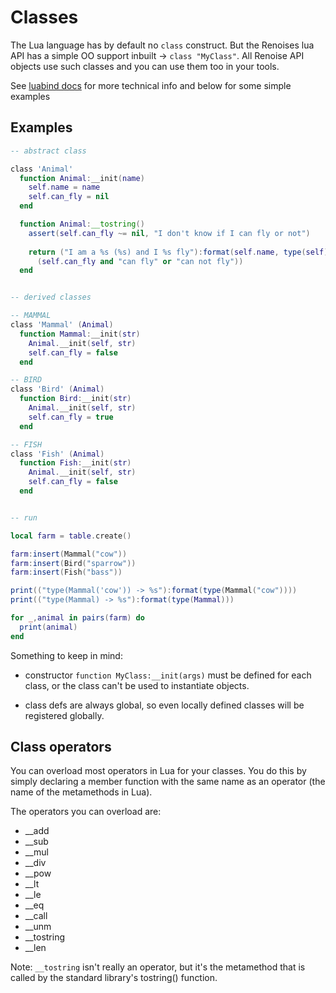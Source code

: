 # Classes

The Lua language has by default no `class` construct. But the Renoises lua API has a simple OO support inbuilt -> `class "MyClass"`. All Renoise API objects use such classes and you can use them too in your tools.

See [luabind docs](https://www.rasterbar.com/products/luabind/docs.html#defining-classes-in-lua)
for more technical info and below for some simple examples

## Examples

```lua
-- abstract class

class 'Animal'
  function Animal:__init(name)
    self.name = name
    self.can_fly = nil
  end  

  function Animal:__tostring()
    assert(self.can_fly ~= nil, "I don't know if I can fly or not")
    
    return ("I am a %s (%s) and I %s fly"):format(self.name, type(self), 
      (self.can_fly and "can fly" or "can not fly"))
  end


-- derived classes

-- MAMMAL
class 'Mammal' (Animal)
  function Mammal:__init(str)
    Animal.__init(self, str)
    self.can_fly = false
  end

-- BIRD
class 'Bird' (Animal)
  function Bird:__init(str)
    Animal.__init(self, str)
    self.can_fly = true
  end

-- FISH
class 'Fish' (Animal)
  function Fish:__init(str)
    Animal.__init(self, str)
    self.can_fly = false
  end


-- run

local farm = table.create()

farm:insert(Mammal("cow"))
farm:insert(Bird("sparrow"))
farm:insert(Fish("bass"))

print(("type(Mammal('cow')) -> %s"):format(type(Mammal("cow"))))
print(("type(Mammal) -> %s"):format(type(Mammal)))

for _,animal in pairs(farm) do
  print(animal)
end
```

Something to keep in mind:

* constructor `function MyClass:__init(args)` must be defined for each class, 
  or the class can't be used to instantiate objects.
  
* class defs are always global, so even locally defined classes will be 
  registered globally.


## Class operators

You can overload most operators in Lua for your classes. You do this by 
simply declaring a member function with the same name as an operator 
(the name of the metamethods in Lua).

The operators you can overload are:

* __add
* __sub
* __mul
* __div
* __pow
* __lt
* __le
* __eq
* __call
* __unm
* __tostring
* __len

Note: `__tostring` isn't really an operator, but it's the metamethod that is 
called by the standard library's tostring() function. 

